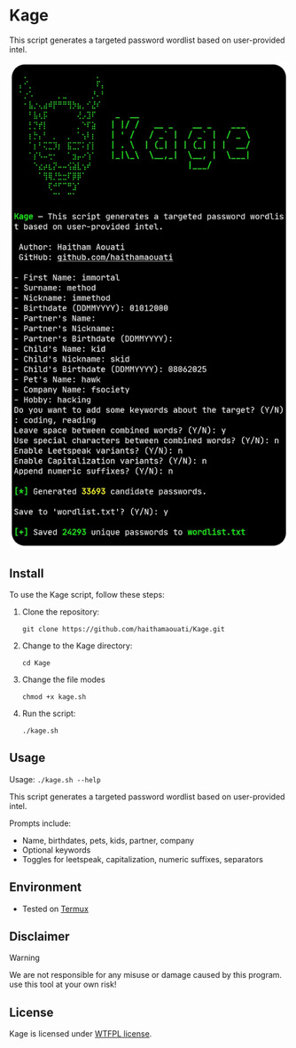 # Kage
This script generates a targeted password wordlist based on user-provided intel.

![preview](preview.png)

## Install

To use the Kage script, follow these steps:

1. Clone the repository:

    ```
    git clone https://github.com/haithamaouati/Kage.git
    ```

2. Change to the Kage directory:

    ```
    cd Kage
    ```
    
3. Change the file modes
    ```
    chmod +x kage.sh
    ```
    
5. Run the script:

    ```
    ./kage.sh
    ```

## Usage

Usage: `./kage.sh --help`

This script generates a targeted password wordlist based on user-provided intel.

Prompts include:
 - Name, birthdates, pets, kids, partner, company
 - Optional keywords
 - Toggles for leetspeak, capitalization, numeric suffixes, separators

## Environment
- Tested on [Termux](https://termux.dev/en/)

## Disclaimer
> [!WARNING]
> We are not responsible for any misuse or damage caused by this program. use this tool at your own risk!

## License

Kage is licensed under [WTFPL license](LICENSE).
